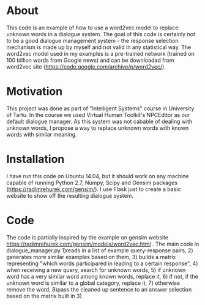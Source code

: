 # About
This code is an example of how to use a word2vec model to replace unknown words in a dialogue system. The goal of this code is certainly not to be a good dialogue management system - the response selection mechanism is made up by myself and not valid in any statistical way. The word2vec model used in my examples is a pre-trained network (trained on 100 billion words from Google news) and can be downloadad from word2vec site (https://code.google.com/archive/p/word2vec/).

# Motivation
This project was done as part of "Intelligent Systems" course in University of Tartu. In the course we used Virtual Human Toolkit's NPCEditor as our default dialogue manager. As this system was not cabable of dealing with unknown words, I propose a way to replace unknown words with known words with similar meaning. 

# Installation
I have run this code on Ubuntu 14.04, but it should work on any machine capable of running Python 2.7, Numpy, Scipy and Gensim packages (https://radimrehurek.com/gensim/). I use Flask just to create a basic website to show off the resulting dialogue system.

# Code
The code is partially inspired by the example on gensim website https://radimrehurek.com/gensim/models/word2vec.html . The main code in dialogue_manager.py 1)reads in a list of example query-response pairs, 2) generates more similar examples based on them, 3) builds a matrix representing "which words participared in leading to a certain response", 4) when receiving a new query, search for unknown words, 5) if unknown word has a very similar word among known words, replace it, 6) if not, if the unknown word is similar to a global category, replace it, 7) otherwise remove the word, 8)pass the cleaned up sentence to an answer selection based on the matrix built in 3) 


